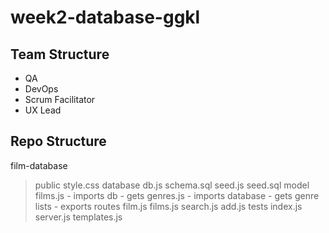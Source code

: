 # week2-database-ggkl

## Team Structure

- QA
- DevOps
- Scrum Facilitator
- UX Lead
## Repo Structure

film-database
   > public
      style.css
   > database
      db.js
      schema.sql
      seed.js
      seed.sql
   > model
      films.js
         - imports db
         - gets 
      genres.js
         - imports database
         - gets genre lists
         - exports
   > routes
      film.js
      films.js
      search.js
      add.js
   > tests
   index.js
   server.js
   templates.js
